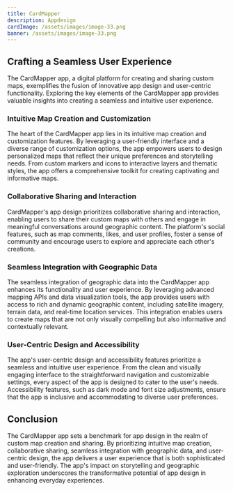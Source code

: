 ```yaml
---
title: CardMapper
description: Appdesign
cardImage: /assets/images/image-33.png
banner: /assets/images/image-33.png
---
```


## Crafting a Seamless User Experience

The CardMapper app, a digital platform for creating and sharing custom maps, exemplifies the fusion of innovative app design and user-centric functionality. Exploring the key elements of the CardMapper app provides valuable insights into creating a seamless and intuitive user experience.

### Intuitive Map Creation and Customization

The heart of the CardMapper app lies in its intuitive map creation and customization features. By leveraging a user-friendly interface and a diverse range of customization options, the app empowers users to design personalized maps that reflect their unique preferences and storytelling needs. From custom markers and icons to interactive layers and thematic styles, the app offers a comprehensive toolkit for creating captivating and informative maps.

### Collaborative Sharing and Interaction

CardMapper's app design prioritizes collaborative sharing and interaction, enabling users to share their custom maps with others and engage in meaningful conversations around geographic content. The platform's social features, such as map comments, likes, and user profiles, foster a sense of community and encourage users to explore and appreciate each other's creations.

### Seamless Integration with Geographic Data

The seamless integration of geographic data into the CardMapper app enhances its functionality and user experience. By leveraging advanced mapping APIs and data visualization tools, the app provides users with access to rich and dynamic geographic content, including satellite imagery, terrain data, and real-time location services. This integration enables users to create maps that are not only visually compelling but also informative and contextually relevant.

### User-Centric Design and Accessibility

The app's user-centric design and accessibility features prioritize a seamless and intuitive user experience. From the clean and visually engaging interface to the straightforward navigation and customizable settings, every aspect of the app is designed to cater to the user's needs. Accessibility features, such as dark mode and font size adjustments, ensure that the app is inclusive and accommodating to diverse user preferences.

## Conclusion

The CardMapper app sets a benchmark for app design in the realm of custom map creation and sharing. By prioritizing intuitive map creation, collaborative sharing, seamless integration with geographic data, and user-centric design, the app delivers a user experience that is both sophisticated and user-friendly. The app's impact on storytelling and geographic exploration underscores the transformative potential of app design in enhancing everyday experiences.
